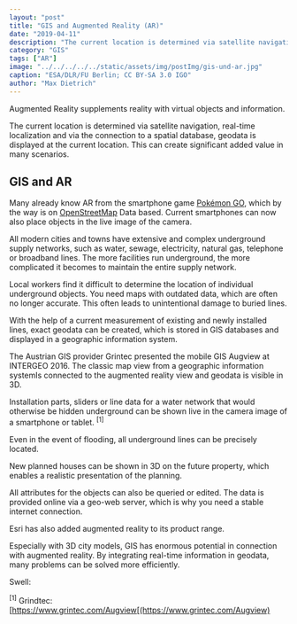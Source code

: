 ```yaml
---
layout: "post"
title: "GIS and Augmented Reality (AR)"
date: "2019-04-11"
description: "The current location is determined via satellite navigation, real-time localization and via the connection to a spatial database, geodata is displayed at the current location. This can create significant added value in many scenarios."
category: "GIS"
tags: ["AR"]
image: "../../../../../static/assets/img/postImg/gis-und-ar.jpg"
caption: "ESA/DLR/FU Berlin; CC BY-SA 3.0 IGO"
author: "Max Dietrich"
---
```


Augmented Reality supplements reality with virtual objects and information.

The current location is determined via satellite navigation, real-time localization and via the connection to a spatial database, geodata is displayed at the current location. This can create significant added value in many scenarios.

## GIS and AR

Many already know AR from the smartphone game [Pokémon GO](https://de.wikipedia.org/wiki/Pok%C3%A9mon_Go), which by the way is on [OpenStreetMap](https://www.openstreetmap.org/) Data based. Current smartphones can now also place objects in the live image of the camera.

All modern cities and towns have extensive and complex underground supply networks, such as water, sewage, electricity, natural gas, telephone or broadband lines. The more facilities run underground, the more complicated it becomes to maintain the entire supply network.

Local workers find it difficult to determine the location of individual underground objects. You need maps with outdated data, which are often no longer accurate. This often leads to unintentional damage to buried lines.

With the help of a current measurement of existing and newly installed lines, exact geodata can be created, which is stored in GIS databases and displayed in a geographic information system.

The Austrian GIS provider Grintec presented the mobile GIS Augview at INTERGEO 2016. The classic map view from a geographic information systemIs connected to the augmented reality view and geodata is visible in 3D.


Installation parts, sliders or line data for a water network that would otherwise be hidden underground can be shown live in the camera image of a smartphone or tablet. <sup> [1] </sup>

Even in the event of flooding, all underground lines can be precisely located.

New planned houses can be shown in 3D on the future property, which enables a realistic presentation of the planning.

All attributes for the objects can also be queried or edited. The data is provided online via a geo-web server, which is why you need a stable internet connection.

Esri has also added augmented reality to its product range.

Especially with 3D city models, GIS has enormous potential in connection with augmented reality. By integrating real-time information in geodata, many problems can be solved more efficiently.

Swell:

<sup>[1]</sup> Grindtec: [https://www.grintec.com/Augview[(https://www.grintec.com/Augview)